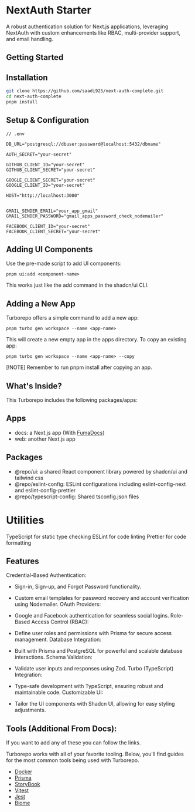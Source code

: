 # NextAuth Starter

A robust authentication solution for Next.js applications, leveraging NextAuth with custom enhancements like RBAC, multi-provider support, and email handling.

## Getting Started
## Installation
```bash
git clone https://github.com/saadi925/next-auth-complete.git
cd next-auth-complete
pnpm install 
```

## Setup & Configuration
```
// .env

DB_URL="postgresql://dbuser:password@localhost:5432/dbname"

AUTH_SECRET="your-secret"

GITHUB_CLIENT_ID="your-secret"
GITHUB_CLIENT_SECRET="your-secret"

GOOGLE_CLIENT_SECRET="your-secret"
GOOGLE_CLIENT_ID="your-secret"

HOST="http://localhost:3000"


GMAIL_SENDER_EMAIL="your_app_gmail"
GMAIL_SENDER_PASSWORD="gmail_apps_password_check_nodemailer"

FACEBOOK_CLIENT_ID="your-secret"
FACEBOOK_CLIENT_SECRET="your-secret"

```
## Adding UI Components
Use the pre-made script to add UI components:
```
pnpm ui:add <component-name>
```

This works just like the add command in the shadcn/ui CLI.

## Adding a New App
Turborepo offers a simple command to add a new app:

```
pnpm turbo gen workspace --name <app-name>
```
This will create a new empty app in the apps directory. To copy an existing app:

```
pnpm turbo gen workspace --name <app-name> --copy
```

[!NOTE]
Remember to run pnpm install after copying an app.

## What's Inside?
This Turborepo includes the following packages/apps:

## Apps
- docs: a Next.js app (With [FumaDocs](https://fumadocs.vercel.app/docs/ui))
- web: another Next.js app


## Packages
- @repo/ui: a shared React component library powered by shadcn/ui and tailwind css
- @repo/eslint-config: ESLint configurations including eslint-config-next and eslint-config-prettier
- @repo/typescript-config: Shared tsconfig.json files

# Utilities 

TypeScript for static type checking
ESLint for code linting
Prettier for code formatting





## Features
 Credential-Based Authentication:

- Sign-in, Sign-up, and Forgot Password functionality.
- Custom email templates for password recovery and account verification using Nodemailer.
OAuth Providers:

- Google and Facebook authentication for seamless social logins.
Role-Based Access Control (RBAC):

- Define user roles and permissions with Prisma for secure access management.
Database Integration:

- Built with Prisma and PostgreSQL for powerful and scalable database interactions.
Schema Validation:

- Validate user inputs and responses using Zod.
Turbo (TypeScript) Integration:

- Type-safe development with TypeScript, ensuring robust and maintainable code.
Customizable UI:

- Tailor the UI components with Shadcn UI, allowing for easy styling adjustments.






## Tools (Additional From Docs):
If you want to add any of these you can follow the links.

Turborepo works with all of your favorite tooling. Below, you'll find guides for the most common tools being used with Turborepo.

- [Docker](https://turbo.build/repo/docs/guides/tools/docker)
- [Prisma](https://turbo.build/repo/docs/guides/tools/prisma)
- [StoryBook](https://turbo.build/repo/docs/guides/tools/storybook)
- [Vitest](https://turbo.build/repo/docs/guides/tools/vitest)
- [Jest](https://turbo.build/repo/docs/guides/tools/jest)
- [Biome](https://turbo.build/repo/docs/guides/tools/biome)